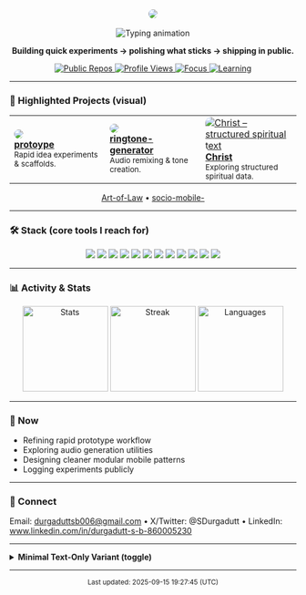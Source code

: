 <!--
Profile README for @Lucifer5311R
To finalize:
1. Download the external images below.
2. Optimize & place them into /assets.
3. Replace external URLs with local /assets/... paths.
4. (Optional) Add attribution in a footnote.
-->

<div align="center">
  <img src= "https://downloadscdn6.freepik.com/169016/52/51607.jpg?filename=laptop-with-glowing-screen-table-dark-top-view-copy-space.jpg&token=exp=1757965454~hmac=76818f232700b11d8f347c13cebf0519&filename=51607.jpg"
       style="border-radius:14px;max-width:100%;height:auto;" />
  <br><br>
  <img src="https://readme-typing-svg.demolab.com?font=JetBrains+Mono&size=22&pause=1400&color=19F7FF&center=true&vCenter=true&width=600&lines=Rapid+prototyper;Mobile+%26+creative+tool+builder;Learning+in+public"
       alt="Typing animation" />
</div>

<p align="center">
  <b>Building quick experiments → polishing what sticks → shipping in public.</b>
</p>

<p align="center">
  <a href="https://github.com/Lucifer5311R?tab=repositories">
    <img alt="Public Repos"
         src="https://img.shields.io/badge/Repos-active-19f7ff?style=for-the-badge&labelColor=0b0f17" />
  </a>
  <a href="https://github.com/Lucifer5311R">
    <img alt="Profile Views"
         src="https://komarev.com/ghpvc/?username=Lucifer5311R&style=for-the-badge&color=19f7ff&label=VIEWS" />
  </a>
  <a href="#">
    <img alt="Focus"
         src="https://img.shields.io/badge/Focus-Prototypes-ff54b0?style=for-the-badge&labelColor=0b0f17" />
  </a>
  <a href="#">
    <img alt="Learning"
         src="https://img.shields.io/badge/Learning-Creative%20Tools-8a6bff?style=for-the-badge&labelColor=0b0f17" />
  </a>
</p>

---

### 🚀 Highlighted Projects (visual)
<table align="center">
  <tr>
    <td width="33%">
      <a href="https://github.com/Lucifer5311R/protoype">
        <img src="https://wallpapercave.com/wp/wp8371852.jpg"
             style="border-radius:10px;" />
      </a>
      <br><b><a href="https://github.com/Lucifer5311R/protoype">protoype</a></b>
      <br><sub>Rapid idea experiments & scaffolds.</sub>
    </td>
    <td width="33%">
      <a href="https://github.com/Lucifer5311R/ringtone-generator">
        <img src = "https://media.istockphoto.com/id/1081119226/photo/black-analog-synthesizer.jpg?s=1024x1024&w=is&k=20&c=AchIpx2P1R0TpKay4JPU_xdufRZE6CS0UzA-H-8W2ag="
             style="border-radius:10px;" />
      </a>
      <br><b><a href="https://github.com/Lucifer5311R/ringtone-generator">ringtone-generator</a></b>
      <br><sub>Audio remixing & tone creation.</sub>
    </td>
    <td width="33%">
      <a href="https://github.com/Lucifer5311R/Christ">
        <img src="https://images.unsplash.com/photo-1519682337058-a94d519337bc?auto=format&w=800&q=80"
             alt="Christ – structured spiritual text"
             style="border-radius:10px;" />
      </a>
      <br><b><a href="https://github.com/Lucifer5311R/Christ">Christ</a></b>
      <br><sub>Exploring structured spiritual data.</sub>
    </td>
  </tr>
</table>

<p align="center">
  <a href="https://github.com/ArtofLaw/Art-of-Law">Art-of-Law</a> •
  <a href="https://github.com/thesocioofficial/socio-mobile-">socio-mobile-</a>
</p>

---

### 🛠 Stack (core tools I reach for)
<p align="center">
  <img src="https://img.shields.io/badge/Android-3DDC84?logo=android&logoColor=white&style=flat" />
  <img src="https://img.shields.io/badge/React_Native-20232a?logo=react&logoColor=61dafb&style=flat" />
  <img src="https://img.shields.io/badge/Flutter-02569B?logo=flutter&logoColor=white&style=flat" />
  <img src="https://img.shields.io/badge/React-20232a?logo=react&logoColor=61dafb&style=flat" />
  <img src="https://img.shields.io/badge/Next.js-000?logo=next.js&logoColor=white&style=flat" />
  <img src="https://img.shields.io/badge/Node.js-303030?logo=node.js&logoColor=5FA04E&style=flat" />
  <img src="https://img.shields.io/badge/Python-14354C?logo=python&logoColor=ffdd54&style=flat" />
  <img src="https://img.shields.io/badge/Go-0b0f17?logo=go&logoColor=00AED8&style=flat" />
  <img src="https://img.shields.io/badge/PostgreSQL-2F5E8D?logo=postgresql&logoColor=white&style=flat" />
  <img src="https://img.shields.io/badge/MongoDB-001e2b?logo=mongodb&logoColor=4FAA41&style=flat" />
  <img src="https://img.shields.io/badge/Docker-0db7ed?logo=docker&logoColor=white&style=flat" />
  <img src="https://img.shields.io/badge/GitHub%20Actions-181717?logo=githubactions&logoColor=2088ff&style=flat" />
</p>

---

### 📊 Activity & Stats
<div align="center">
  <img height="150" src="https://github-readme-stats.vercel.app/api?username=Lucifer5311R&show_icons=true&theme=transparent&hide_title=true&hide_rank=true" alt="Stats" />
  <img height="150" src="https://streak-stats.demolab.com?user=Lucifer5311R&theme=transparent" alt="Streak" />
  <img height="150" src="https://github-readme-stats.vercel.app/api/top-langs/?username=Lucifer5311R&layout=compact&theme=transparent&langs_count=8" alt="Languages" />
</div>

---

### 🎯 Now
- Refining rapid prototype workflow
- Exploring audio generation utilities
- Designing cleaner modular mobile patterns
- Logging experiments publicly

---

### 💬 Connect
Email: durgaduttsb006@gmail.com • X/Twitter: @SDurgadutt • LinkedIn: www.linkedin.com/in/durgadutt-s-b-860005230

---

<details>
<summary><b>Minimal Text-Only Variant (toggle)</b></summary>

Hi, I'm Lucifer — I build quick prototypes (mobile + creative tools), learn in public, and refine what gets traction.  
Highlighted: protoype • ringtone-generator • Christ
</details>

---

<p align="center">
  <sub>Last updated: 2025-09-15 19:27:45 (UTC)</sub>
</p>

<!-- Optional attribution (uncomment if you keep Unsplash originals)
<sub>Images: Unsplash contributors (see commit history for source links).</sub>
-->
